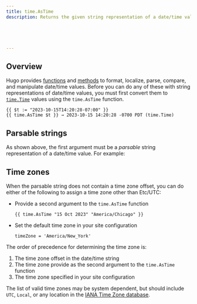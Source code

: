 ```yaml
---
title: time.AsTime
description: Returns the given string representation of a date/time value as a time.Time value.





---
```


## Overview

Hugo provides [functions] and [methods] to format, localize, parse, compare, and manipulate date/time values. Before you can do any of these with string representations of date/time values, you must first convert them to [`time.Time`] values using the `time.AsTime` function.

```go-html-template
{{ $t := "2023-10-15T14:20:28-07:00" }}
{{ time.AsTime $t }} → 2023-10-15 14:20:28 -0700 PDT (time.Time)
```

## Parsable strings

As shown above, the first argument must be a *parsable* string representation of a date/time value. For example:



## Time zones

When the parsable string does not contain a time zone offset, you can do either of the following to assign a time zone other than Etc/UTC:

- Provide a second argument to the `time.AsTime` function

  ```go-html-template
  {{ time.AsTime "15 Oct 2023" "America/Chicago" }}
  ```

- Set the default time zone in your site configuration

  ```{{< code-toggle file=hugo >}}
  timeZone = 'America/New_York'
  ```

The order of precedence for determining the time zone is:

1. The time zone offset in the date/time string
2. The time zone provide as the second argument to the `time.AsTime` function
3. The time zone specified in your site configuration

The list of valid time zones may be system dependent, but should include `UTC`, `Local`, or any location in the [IANA Time Zone database].

[`time.Time`]: https://pkg.go.dev/time#Time
[functions]: /functions/time/
[iana time zone database]: https://en.wikipedia.org/wiki/List_of_tz_database_time_zones
[methods]: /methods/time/
